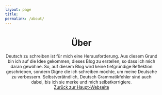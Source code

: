 ```yaml
---
layout: page
title: 
permalink: /about/
---
```




<!-- <p align="center">
<img src="https://avatars0.githubusercontent.com/u/72214216?s=400&u=06da18414a334c7527010b46cdf7f0fe7945f894&v=4">
</p> -->


<!-- <center>IT Umschuler bei Damago.GmbH</center> -->

# <center>Über</center> 
<center>Deutsch zu schreiben ist für mich eine Herausforderung. Aus diesem Grund bin ich auf die Idee gekommen, dieses Blog zu erstellen, so dass ich mich daran gewöhne. So, auf diesem Blog wird keine tiefgründige Reflektion geschrieben, sondern Digne die ich schreiben möchte, um meine Deutsche zu verbessern. Selbstverätndlich, Deutsch Grammatikfehler sind auch dabei, bis ich sie merke und mich selbstkorrigiere.</center>

<!-- <center><a href="https:mehrapi.github.io">Zurück zur Haupt-Webseite</a></center> -->

<!-- ### My hobbies -->

<!-- <center>Bloging, Reading, Biking, Dancing, Volleyball</center> -->

<!-- ### Websites -->
<center><a href="http://mehrapi.github.io">Zurück zur Haupt-Webseite</a></center>


<!-- ### Life motto -->

<!-- <center><i>Take the risks or lose the chance</i></center> -->	
<!-- <center><a href="">- -</a></center> -->


